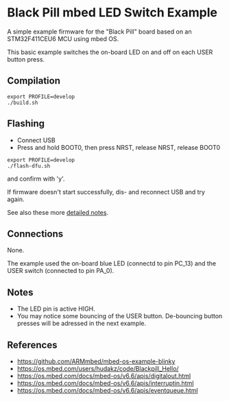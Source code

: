 Black Pill mbed LED Switch Example
==================================

A simple example firmware for the "Black Pill" board based on an STM32F411CEU6 MCU using mbed OS.

This basic example switches the on-board LED on and off on each USER button press.

## Compilation

```
export PROFILE=develop
./build.sh
```

## Flashing

* Connect USB
* Press and hold BOOT0, then press NRST, release NRST, release BOOT0

```
export PROFILE=develop
./flash-dfu.sh
```

and confirm with 'y'.

If firmware doesn't start successfully, dis- and reconnect USB and try again.

See also these more [detailed notes](./notes-mbed-blackpill.md).


## Connections

None.

The example used the on-board blue LED (connectd to pin PC_13) and the USER switch (connected to
pin PA_0).


## Notes

* The LED pin is active HIGH.
* You may notice some bouncing of the USER button. De-bouncing button presses will be adressed in
  the next example.

## References

* <https://github.com/ARMmbed/mbed-os-example-blinky>
* <https://os.mbed.com/users/hudakz/code/Blackpill_Hello/>
* <https://os.mbed.com/docs/mbed-os/v6.6/apis/digitalout.html>
* <https://os.mbed.com/docs/mbed-os/v6.6/apis/interruptin.html>
* <https://os.mbed.com/docs/mbed-os/v6.6/apis/eventqueue.html>
